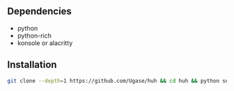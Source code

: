## Dependencies
- python
- python-rich
- konsole or alacritty


## Installation

```sh
git clone --depth=1 https://github.com/Ugase/huh && cd huh && python setup.py (terminal_emulator) && cd ..
```